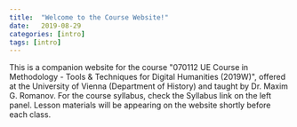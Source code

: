 ```yaml
---
title:  "Welcome to the Course Website!"
date:   2019-08-29
categories: [intro]
tags: [intro]
---
```


This is a companion website for the course "070112 UE Course in Methodology - Tools & Techniques for Digital Humanities (2019W)", offered at the University of Vienna (Department of History) and taught by Dr. Maxim G. Romanov. For the course syllabus, check the Syllabus link on the left panel. Lesson materials will be appearing on the website shortly before each class.
